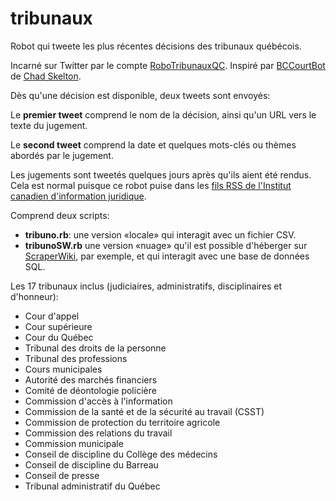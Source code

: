 # tribunaux
Robot qui tweete les plus récentes décisions des tribunaux québécois.

Incarné sur Twitter par le compte [RoboTribunauxQC](https://twitter.com/RoboTribunauxQC). 
Inspiré par [BCCourtBot](https://twitter.com/BCCourtBot) de [Chad Skelton](https://github.com/chadskelton/bc-court-bot).

Dès qu'une décision est disponible, deux tweets sont envoyés:

Le **premier tweet** comprend le nom de la décision, ainsi qu'un URL vers le texte du jugement.

Le **second tweet** comprend la date et quelques mots-clés ou thèmes abordés par le jugement.

Les jugements sont tweetés quelques jours après qu'ils aient été rendus. Cela est normal puisque ce robot puise dans les [fils RSS de l'Institut canadien d'information juridique](http://www.canlii.org/fr/qc/).

Comprend deux scripts:
* **tribuno.rb**: une version «locale» qui interagit avec un fichier CSV.
* **tribunoSW.rb** une version «nuage» qu'il est possible d'héberger sur [ScraperWiki](http://scraperwiki.com), par exemple, et qui interagit avec une base de données SQL.

Les 17 tribunaux inclus (judiciaires, administratifs, disciplinaires et d'honneur):
* Cour d'appel
* Cour supérieure
* Cour du Québec
* Tribunal des droits de la personne
* Tribunal des professions
* Cours municipales
* Autorité des marchés financiers
* Comité de déontologie policière
* Commission d'accès à l'information
* Commission de la santé et de la sécurité au travail (CSST)
* Commission de protection du territoire agricole
* Commission des relations du travail
* Commission municipale
* Conseil de discipline du Collège des médecins
* Conseil de discipline du Barreau
* Conseil de presse
* Tribunal administratif du Québec
